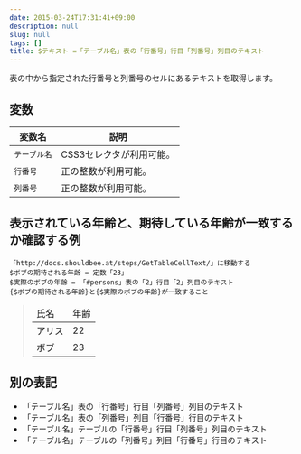 ```yaml
---
date: 2015-03-24T17:31:41+09:00
description: null
slug: null
tags: []
title: $テキスト =「テーブル名」表の「行番号」行目「列番号」列目のテキスト
---
```


表の中から指定された行番号と列番号のセルにあるテキストを取得します。

## 変数

変数名 | 説明
------|---------
`テーブル名` | CSS3セレクタが利用可能。
`行番号` | 正の整数が利用可能。
`列番号` | 正の整数が利用可能。

## 表示されている年齢と、期待している年齢が一致するか確認する例

```
「http://docs.shouldbee.at/steps/GetTableCellText/」に移動する
$ボブの期待される年齢 = 定数「23」
$実際のボブの年齢 = 「#persons」表の「2」行目「2」列目のテキスト
{$ボブの期待される年齢}と{$実際のボブの年齢}が一致すること
```

<blockquote>
<table id="persons">
  <thead>
    <tr>
        <td>氏名</td>
        <td>年齢</td>
    </tr>
  </thead>
  <tbody>
    <tr>
        <td>アリス</td>
        <td>22</td>
    </tr>
    <tr>
        <td>ボブ</td>
        <td>23</td>
    </tr>
  </tbody>
</table>
</blockquote>

## 別の表記

* 「テーブル名」表の「行番号」行目「列番号」列目のテキスト
* 「テーブル名」表の「列番号」列目「行番号」行目のテキスト
* 「テーブル名」テーブルの「行番号」行目「列番号」列目のテキスト
* 「テーブル名」テーブルの「列番号」列目「行番号」行目のテキスト
